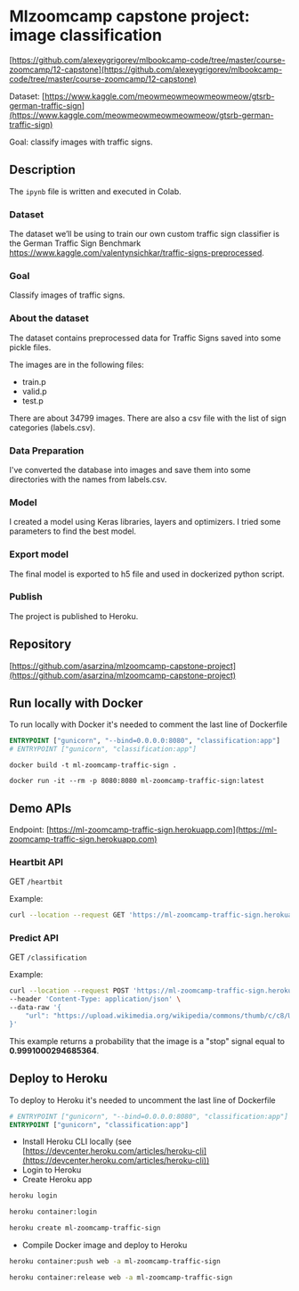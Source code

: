 # Mlzoomcamp capstone project: image classification

[https://github.com/alexeygrigorev/mlbookcamp-code/tree/master/course-zoomcamp/12-capstone](https://github.com/alexeygrigorev/mlbookcamp-code/tree/master/course-zoomcamp/12-capstone)

Dataset: [https://www.kaggle.com/meowmeowmeowmeowmeow/gtsrb-german-traffic-sign](https://www.kaggle.com/meowmeowmeowmeowmeow/gtsrb-german-traffic-sign)

Goal: classify images with traffic signs.

## Description

The `ipynb` file is written and executed in Colab.

### Dataset

The dataset we’ll be using to train our own custom traffic sign classifier is the German Traffic Sign Benchmark https://www.kaggle.com/valentynsichkar/traffic-signs-preprocessed.

### Goal

Classify images of traffic signs.

### About the dataset

The dataset contains preprocessed data for Traffic Signs saved into some pickle files.

The images are in the following files:

- train.p
- valid.p
- test.p

There are about 34799 images. There are also a csv file with the list of sign categories (labels.csv).

### Data Preparation

I've converted the database into images and save them into some directories with the names from labels.csv.

### Model

I created a model using Keras libraries, layers and optimizers. I tried some parameters to find the best model.

### Export model

The final model is exported to h5 file and used in dockerized python script.

### Publish

The project is published to Heroku.

## Repository

[https://github.com/asarzina/mlzoomcamp-capstone-project](https://github.com/asarzina/mlzoomcamp-capstone-project)

## Run locally with Docker

To run locally with Docker it's needed to comment the last line of Dockerfile

```Dockerfile
ENTRYPOINT ["gunicorn", "--bind=0.0.0.0:8080", "classification:app"]
# ENTRYPOINT ["gunicorn", "classification:app"]
```

```
docker build -t ml-zoomcamp-traffic-sign .

docker run -it --rm -p 8080:8080 ml-zoomcamp-traffic-sign:latest
```

## Demo APIs

Endpoint: [https://ml-zoomcamp-traffic-sign.herokuapp.com](https://ml-zoomcamp-traffic-sign.herokuapp.com)

### Heartbit API

GET `/heartbit`

Example:

```bash
curl --location --request GET 'https://ml-zoomcamp-traffic-sign.herokuapp.com/heartbit'
```

### Predict API

GET `/classification`

Example:

```bash
curl --location --request POST 'https://ml-zoomcamp-traffic-sign.herokuapp.com/classification' \
--header 'Content-Type: application/json' \
--data-raw '{
    "url": "https://upload.wikimedia.org/wikipedia/commons/thumb/c/c8/UK_traffic_sign_601.1.svg/2048px-UK_traffic_sign_601.1.svg.png"
}'
```

This example returns a probability that the image is a "stop" signal equal to **0.9991000294685364**.

## Deploy to Heroku

To deploy to Heroku it's needed to uncomment the last line of Dockerfile

```Dockerfile
# ENTRYPOINT ["gunicorn", "--bind=0.0.0.0:8080", "classification:app"]
ENTRYPOINT ["gunicorn", "classification:app"]
```

- Install Heroku CLI locally (see [https://devcenter.heroku.com/articles/heroku-cli](https://devcenter.heroku.com/articles/heroku-cli))
- Login to Heroku
- Create Heroku app

```bash
heroku login

heroku container:login

heroku create ml-zoomcamp-traffic-sign
```

- Compile Docker image and deploy to Heroku

```bash
heroku container:push web -a ml-zoomcamp-traffic-sign

heroku container:release web -a ml-zoomcamp-traffic-sign
```
